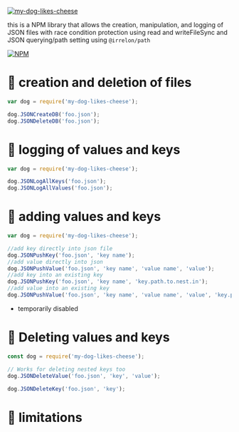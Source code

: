 <a href="https://ibb.co/QF9Zb2f"><img align="center" src="https://i.ibb.co/99nJ8FN/my-dog-likes-cheese.png" alt="my-dog-likes-cheese" border="0"></a>

this is a NPM library that allows the creation, manipulation, and logging of JSON files with race condition protection using read and writeFileSync and JSON querying/path setting using `@irrelon/path`

[![NPM](https://nodei.co/npm/my-dog-likes-cheese.png)](https://nodei.co/npm/my-dog-likes-cheese/)

# 📜 creation and deletion of files
```javascript
var dog = require('my-dog-likes-cheese');

dog.JSONCreateDB('foo.json');
dog.JSONDeleteDB('foo.json');
```

# 📜 logging of values and keys
```javascript
var dog = require('my-dog-likes-cheese');

dog.JSONLogAllKeys('foo.json');
dog.JSONLogAllValues('foo.json');
```
# 📜 adding values and keys
```javascript
var dog = require('my-dog-likes-cheese');

//add key directly into json file
dog.JSONPushKey('foo.json', 'key name');
//add value directly into json
dog.JSONPushValue('foo.json', 'key name', 'value name', 'value');
//add key into an existing key
dog.JSONPushKey('foo.json', 'key name', 'key.path.to.nest.in');
//add value into an existing key
dog.JSONPushValue('foo.json', 'key name', 'value name', 'value', 'key.path.to.nest.in');
```

* temporarily disabled
# 📜 Deleting values and keys
```javascript
const dog = require('my-dog-likes-cheese');

// Works for deleting nested keys too
dog.JSONDeleteValue('foo.json', 'key', 'value');

dog.JSONDeleteKey('foo.json', 'key');

```
# 🚫 limitations
